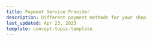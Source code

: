 ```yaml
---
title: Payment Service Provider
description: Different payment methods for your shop
last_updated: Apr 23, 2023
template: concept-topic-template
---
```

